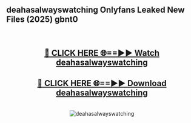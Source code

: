 <h2>deahasalwayswatching Onlyfans Leaked New Files (2025) gbnt0</h2>
<br>
<div align="center">
<h2><a href="https://mediafiles.top/deahasalwayswatching&ref=git" rel="nofollow">🔴 CLICK HERE 🌐==►► Watch deahasalwayswatching</a></h2>
<h2><a href="https://mediafiles.top/deahasalwayswatching&ref=git" rel="nofollow">🔴 CLICK HERE 🌐==►► Download deahasalwayswatching</a></h2>
<br>
<a href="https://mediafiles.top/deahasalwayswatching&ref=git" rel="nofollow" data-target="animated-image.originalLink"><img src="https://i.ibb.co.com/xMMVF88/686577567.gif" alt="deahasalwayswatching" style="max-width: 100%; display: inline-block;" data-target="animated-image.originalImage"></a>
</div>
<br>
<br>